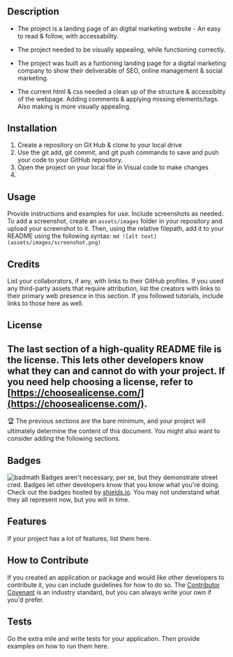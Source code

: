 # <HOMEWORK-WEEK1>

## Description
* The project is a landing page of an digital marketing website - An easy to read & follow, with accessability.

* The project needed to be visually appealing, while functioning correctly.

* The project was built as a funtioning landing page for a digital marketing company to show their deliverable of SEO, online management & social marketing.

* The current html & css needed a clean up of the structure & accessibilty of the webpage. Adding comments & applying missing elements/tags. Also making is more visually appealing.


## Installation
1. Create a repository on Git Hub & clone to your local drive
2. Use the git add, git commit, and git push commands to save and push your code to your GitHub repository.
3. Open the project on your local file in Visual code to make changes 
4. 

## Usage
Provide instructions and examples for use. Include screenshots as needed.
To add a screenshot, create an `assets/images` folder in your repository and upload your screenshot to it. Then, using the relative filepath, add it to your README using the following syntax:
    ```md
    ![alt text](assets/images/screenshot.png)
    ```
## Credits
List your collaborators, if any, with links to their GitHub profiles.
If you used any third-party assets that require attribution, list the creators with links to their primary web presence in this section.
If you followed tutorials, include links to those here as well.
## License
The last section of a high-quality README file is the license. This lets other developers know what they can and cannot do with your project. If you need help choosing a license, refer to [https://choosealicense.com/](https://choosealicense.com/).
---
🏆 The previous sections are the bare minimum, and your project will ultimately determine the content of this document. You might also want to consider adding the following sections.
## Badges
![badmath](https://img.shields.io/github/languages/top/nielsenjared/badmath)
Badges aren't necessary, per se, but they demonstrate street cred. Badges let other developers know that you know what you're doing. Check out the badges hosted by [shields.io](https://shields.io/). You may not understand what they all represent now, but you will in time.
## Features
If your project has a lot of features, list them here.
## How to Contribute
If you created an application or package and would like other developers to contribute it, you can include guidelines for how to do so. The [Contributor Covenant](https://www.contributor-covenant.org/) is an industry standard, but you can always write your own if you'd prefer.
## Tests
Go the extra mile and write tests for your application. Then provide examples on how to run them here. 